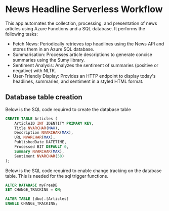 # News Headline Serverless Workflow
This app automates the collection, processing, and presentation of news articles using Azure Functions and a SQL database. It performs the following tasks:

- Fetch News: Periodically retrieves top headlines using the News API and stores them in an Azure SQL database.
- Summarisation: Processes article descriptions to generate concise summaries using the Sumy library.
- Sentiment Analysis: Analyzes the sentiment of summaries (positive or negative) with NLTK.
- User-Friendly Display: Provides an HTTP endpoint to display today's headlines, summaries, and sentiment in a styled HTML format.

## Database table creation
Below is the SQL code required to create the database table
```sql
CREATE TABLE Articles (
    ArticleID INT IDENTITY PRIMARY KEY,
    Title NVARCHAR(MAX),
    Description NVARCHAR(MAX),
    URL NVARCHAR(MAX),
    PublishedDate DATETIME,
    Processed BIT DEFAULT 0,
    Summary NVARCHAR(MAX),
    Sentiment NVARCHAR(50)
);
```
Below is the SQL code required to enable change tracking on the database table. This is needed for the sql trigger functions.
```sql
ALTER DATABASE myFreeDB
SET CHANGE_TRACKING = ON;

ALTER TABLE [dbo].[Articles] 
ENABLE CHANGE_TRACKING;
```
